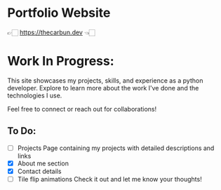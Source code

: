 # Portfolio Website  
👉🏻 https://thecarbun.dev 👈🏻

# Work In Progress:

This site showcases my projects, skills, and experience as a python developer. Explore to learn more about the work I've done and the technologies I use.  

Feel free to connect or reach out for collaborations!  

## To Do:
- [ ] Projects Page containing my projects with detailed descriptions and links
- [x] About me section 
- [x] Contact details
- [ ] Tile flip animations
Check it out and let me know your thoughts!  
